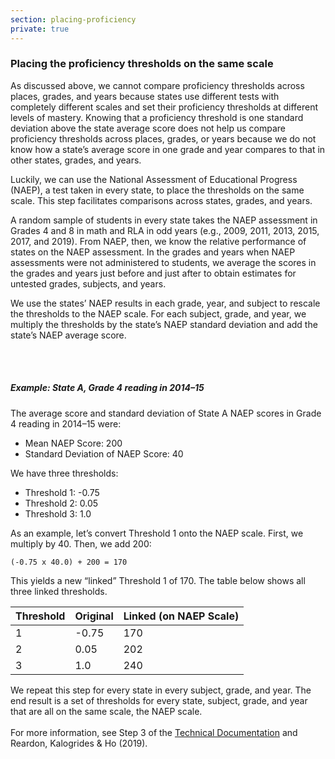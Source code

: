 ```yaml
---
section: placing-proficiency
private: true
---
```

<h3>Placing the proficiency thresholds on the same scale</h3>

As discussed above, we cannot compare proficiency thresholds across places, grades, and years because states use different tests with completely different scales and set their proficiency thresholds at different levels of mastery. Knowing that a proficiency threshold is one standard deviation above the state average score does not help us compare proficiency thresholds across places, grades, or years because we do not know how a state’s average score in one grade and year compares to that in other states, grades, and years.

Luckily, we can use the National Assessment of Educational Progress (NAEP), a test taken in every state, to place the thresholds on the same scale. This step facilitates comparisons across states, grades, and years.

A random sample of students in every state takes the NAEP assessment in Grades 4 and 8 in math and RLA in odd years (e.g., 2009, 2011, 2013, 2015, 2017, and 2019). From NAEP, then, we know the relative performance of states on the NAEP assessment. In the grades and years when NAEP assessments were not administered to students, we average the scores in the grades and years just before and just after to obtain estimates for untested grades, subjects, and years. 

We use the states’ NAEP results in each grade, year, and subject to rescale the thresholds to the NAEP scale. For each subject, grade, and year, we multiply the thresholds by the state’s NAEP standard deviation and add the state’s NAEP average score.

<br><br>
<h5>Example: State A, Grade 4 reading in 2014–15</h5>

The average score and standard deviation of State A NAEP scores in Grade 4 reading in 2014–15 were:

- Mean NAEP Score: 200
- Standard Deviation of NAEP Score: 40

We have three thresholds:

- Threshold 1: -0.75
- Threshold 2: 0.05
- Threshold 3:  1.0

As an example, let’s convert Threshold 1 onto the NAEP scale. First, we multiply by 40. Then, we add 200:

<pre><code>(-0.75 x 40.0) + 200 = 170</code></pre>

This yields a new “linked” Threshold 1 of 170. The table below shows all three linked thresholds.

<table class="seda-table table table-responsive">
<thead>
<tr>
<th style="border-left-width: 2px;">Threshold</th>
<th style="border-left-width: 2px;">Original</th>
<th style="border-left-width: 2px;">Linked (on NAEP Scale)</th>
</tr>
</thead>

<tbody>
<tr>
<td style="border-left-width: 2px;">1</td>
<td>-0.75</td>
<td>170</td>
</tr>

<tr>
<td style="border-left-width: 2px;">2</td>
<td>0.05</td>
<td>202</td>
</tr>

<tr>
<td style="border-left-width: 2px;">3</td>
<td>1.0</td>
<td>240</td>
</tr>
</tbody>
</table>

We repeat this step for every state in every subject, grade, and year. The end result is a set of thresholds for every state, subject, grade, and year that are all on the same scale, the NAEP scale. 
<br><br>
For more information, see Step 3 of the <a href="https://stacks.stanford.edu/file/druid:db586ns4974/seda_documentation_4.0.pdf" target="_blank">Technical Documentation</a> and Reardon, Kalogrides & Ho (2019).

